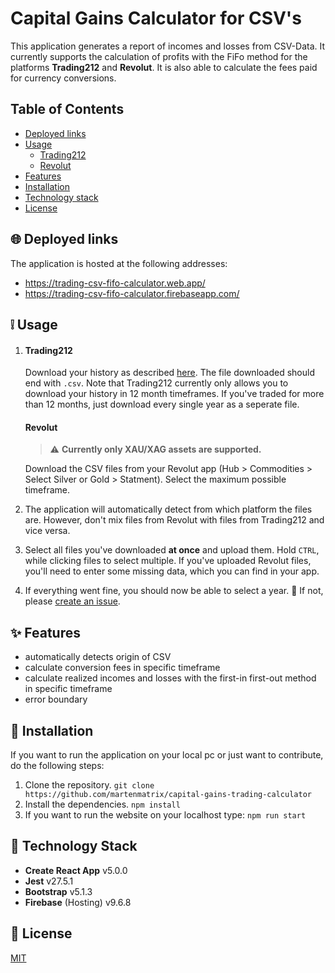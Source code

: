 # Capital Gains Calculator for CSV's

This application generates a report of incomes and losses from CSV-Data.
It currently supports the calculation of profits with the FiFo method for the platforms **Trading212** and **Revolut**. It is also able to calculate the fees paid for currency conversions.

## Table of Contents
- [Deployed links](#globe_with_meridians-deployed-links)
- [Usage](#grey_exclamation-usage)
	- [Trading212](#trading212)
	- [Revolut](#revolut)
- [Features](#sparkles-features)
- [Installation](#wrench-installation)
- [Technology stack](#blue_book-technology-stack)
- [License](#scroll-license)

## :globe_with_meridians: Deployed links

The application is hosted at the following addresses:

- https://trading-csv-fifo-calculator.web.app/
- https://trading-csv-fifo-calculator.firebaseapp.com/

## :grey_exclamation: Usage

1. #### Trading212
	Download your history as described [here](https://helpcentre.trading212.com/hc/en-us/articles/360016898917-Can-I-export-the-trading-data-from-my-account-). The file downloaded should end with `.csv`. Note that Trading212 currently only allows you to download your history in 12 month timeframes. If you've traded for more than 12 months, just download every single year as a seperate file.

	#### Revolut
	>:warning: **Currently only XAU/XAG assets are supported.**

	Download the CSV files from your Revolut app (Hub > Commodities > Select Silver or Gold > Statment). Select the maximum possible timeframe.
2. The application will automatically detect from which platform the files are. However, don't mix files from Revolut with files from Trading212 and vice versa.
3. Select all files you've downloaded **at once** and upload them. Hold `CTRL`, while clicking files to select multiple. If you've uploaded Revolut files, you'll need to enter some missing data, which you can find in your app.
4. If everything went fine, you should now be able to select a year. :tada:
If not, please [create an issue](https://github.com/martenmatrix/capital-gains-trading-calculator/issues/new).

## :sparkles: Features
- automatically detects origin of CSV
- calculate conversion fees in specific timeframe
- calculate realized incomes and losses with the first-in first-out method in specific timeframe
- error boundary

## :wrench: Installation
If you want to run the application on your local pc or just want to contribute, do the following steps:
1. Clone the repository.
`git clone https://github.com/martenmatrix/capital-gains-trading-calculator`
2. Install the dependencies.
`npm install`
3. If you want to run the website on your localhost type:
`npm run start`

## :blue_book: Technology Stack

- **Create React App** v5.0.0
- **Jest** v27.5.1
- **Bootstrap** v5.1.3
- **Firebase** (Hosting) v9.6.8

## :scroll: License
[MIT](https://github.com/martenmatrix/capital-gains-trading-calculator/blob/master/LICENSE)
